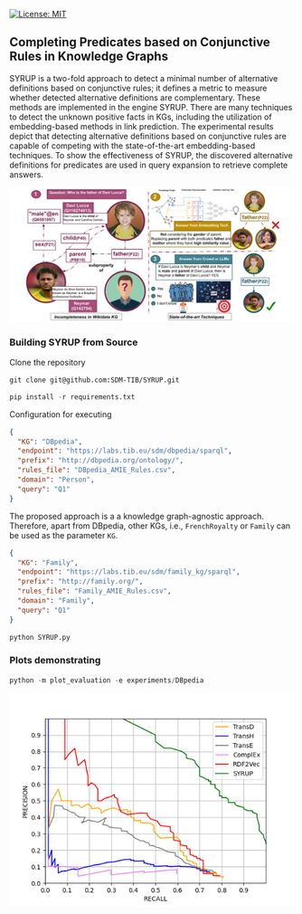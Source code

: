 [![License: MIT](https://img.shields.io/badge/License-MIT-yellow.svg)](LICENSE)
## Completing Predicates based on Conjunctive Rules in Knowledge Graphs

SYRUP is a two-fold approach to detect a minimal number of alternative definitions based on conjunctive rules; it defines a metric to measure whether detected alternative definitions are complementary. These methods are implemented in the engine SYRUP. There are many techniques to detect the unknown positive facts in KGs, including the utilization of embedding-based methods in link prediction. The experimental results depict that detecting alternative definitions based on conjunctive rules are capable of competing with the state-of-the-art embedding-based techniques. To show the effectiveness of SYRUP, the discovered alternative definitions for predicates are used in query expansion to retrieve complete answers. 

![SYRUP example](/images/MotivatingExample.png?raw=true "SYRUP example")





### Building SYRUP from Source
Clone the repository
```git
git clone git@github.com:SDM-TIB/SYRUP.git
```
```python
pip install -r requirements.txt
```
Configuration for executing
```json
{
  "KG": "DBpedia",
  "endpoint": "https://labs.tib.eu/sdm/dbpedia/sparql",
  "prefix": "http://dbpedia.org/ontology/",
  "rules_file": "DBpedia_AMIE_Rules.csv",
  "domain": "Person",
  "query": "Q1"
}
```

The proposed approach is a a knowledge graph-agnostic approach. Therefore, apart from DBpedia, other KGs, i.e., ```FrenchRoyalty``` or ```Family``` can be used as the parameter ``KG``.
```json
{
  "KG": "Family",
  "endpoint": "https://labs.tib.eu/sdm/family_kg/sparql",
  "prefix": "http://family.org/",
  "rules_file": "Family_AMIE_Rules.csv",
  "domain": "Family",
  "query": "Q1"
}
```
```python
python SYRUP.py 
```
### Plots demonstrating
```python
python -m plot_evaluation -e experiments/DBpedia
```

![SYRUP evaluation](/images/PrecisionRecallEval.png?raw=true "SYRUP evaluation")
